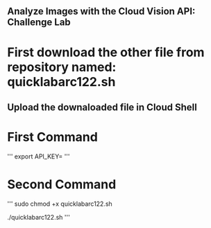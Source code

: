 ## Analyze Images with the Cloud Vision API: Challenge Lab
# First download the other file from repository named: quicklabarc122.sh 

## Upload the downaloaded file in Cloud Shell

# First Command
'''
export API_KEY=
'''


# Second Command
'''
sudo chmod +x quicklabarc122.sh 

./quicklabarc122.sh 
'''
